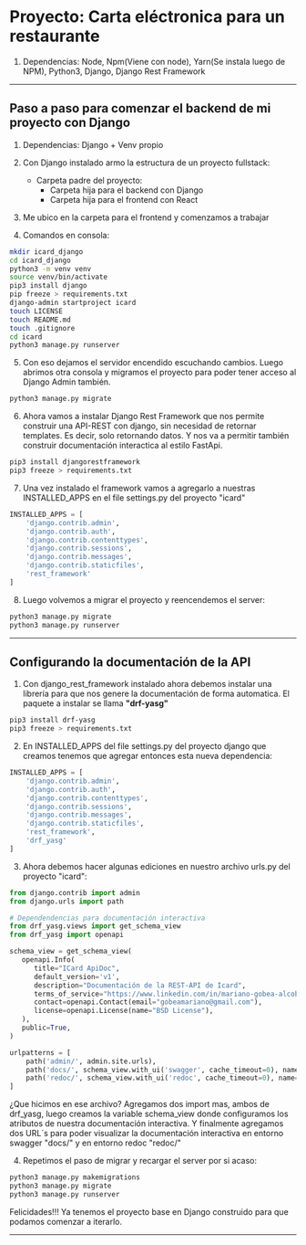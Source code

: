 # Proyecto: Carta eléctronica para un restaurante

1. Dependencias: Node, Npm(Viene con node), Yarn(Se instala luego de NPM), Python3, Django, Django Rest Framework

---

## Paso a paso para comenzar el backend de mi proyecto con Django

1. Dependencias: Django + Venv propio
2. Con Django instalado armo la estructura de un proyecto fullstack:

   - Carpeta padre del proyecto:
     - Carpeta hija para el backend con Django
     - Carpeta hija para el frontend con React

3. Me ubico en la carpeta para el frontend y comenzamos a trabajar
4. Comandos en consola:

```bash
mkdir icard_django
cd icard_django
python3 -m venv venv
source venv/bin/activate
pip3 install django
pip freeze > requirements.txt
django-admin startproject icard
touch LICENSE
touch README.md
touch .gitignore
cd icard
python3 manage.py runserver
```

5. Con eso dejamos el servidor encendido escuchando cambios.
   Luego abrimos otra consola y migramos el proyecto para poder tener acceso al Django Admin también.

```bash
python3 manage.py migrate
```

6. Ahora vamos a instalar Django Rest Framework que nos permite
   construir una API-REST con django, sin necesidad de retornar templates. Es decir, solo retornando datos. Y nos va a permitir también construir documentación interactica al estilo FastApi.

```bash
pip3 install djangorestframework
pip3 freeze > requirements.txt
```

7. Una vez instalado el framework vamos a agregarlo a nuestras INSTALLED_APPS en el file settings.py del proyecto "icard"

```py
INSTALLED_APPS = [
    'django.contrib.admin',
    'django.contrib.auth',
    'django.contrib.contenttypes',
    'django.contrib.sessions',
    'django.contrib.messages',
    'django.contrib.staticfiles',
    'rest_framework'
]
```

8. Luego volvemos a migrar el proyecto y reencendemos el server:

```bash
python3 manage.py migrate
python3 manage.py runserver
```

---

## Configurando la documentación de la API

1. Con django_rest_framework instalado ahora debemos instalar una librería para que nos genere la documentación de forma automatica. El paquete a instalar se llama **"drf-yasg"**

```bash
pip3 install drf-yasg
pip3 freeze > requirements.txt
```

2. En INSTALLED_APPS del file settings.py del proyecto django que creamos tenemos que agregar entonces esta nueva dependencia:

```py
INSTALLED_APPS = [
    'django.contrib.admin',
    'django.contrib.auth',
    'django.contrib.contenttypes',
    'django.contrib.sessions',
    'django.contrib.messages',
    'django.contrib.staticfiles',
    'rest_framework',
    'drf_yasg'
]
```

3. Ahora debemos hacer algunas ediciones en nuestro archivo urls.py del proyecto "icard":

```py
from django.contrib import admin
from django.urls import path

# Dependendencias para documentación interactiva
from drf_yasg.views import get_schema_view
from drf_yasg import openapi

schema_view = get_schema_view(
   openapi.Info(
      title="ICard ApiDoc",
      default_version='v1',
      description="Documentación de la REST-API de Icard",
      terms_of_service="https://www.linkedin.com/in/mariano-gobea-alcoba/",
      contact=openapi.Contact(email="gobeamariano@gmail.com"),
      license=openapi.License(name="BSD License"),
   ),
   public=True,
)

urlpatterns = [
    path('admin/', admin.site.urls),
    path('docs/', schema_view.with_ui('swagger', cache_timeout=0), name="schema-swagger-ui"),
    path('redoc/', schema_view.with_ui('redoc', cache_timeout=0), name='schema-redoc-ui')
]
```

¿Que hicimos en ese archivo? Agregamos dos import mas, ambos de drf_yasg, luego creamos la variable schema_view donde configuramos los atributos de nuestra documentación interactiva. Y finalmente agregamos dos URL´s para poder visualizar la documentación interactiva en entorno swagger "docs/" y en entorno redoc "redoc/"

4. Repetimos el paso de migrar y recargar el server por si acaso:

```bash
python3 manage.py makemigrations
python3 manage.py migrate
python3 manage.py runserver
```

Felicidades!!! Ya tenemos el proyecto base en Django construido para que podamos comenzar a iterarlo.

---
